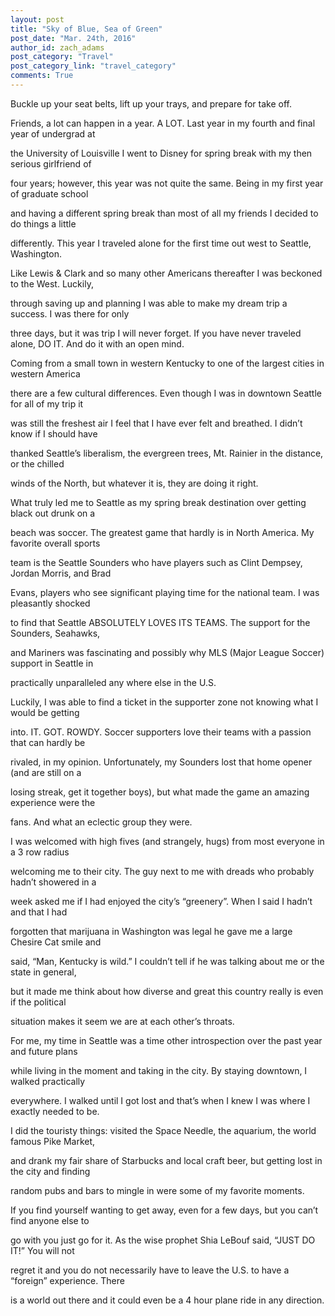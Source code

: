 ```yaml
---
layout: post
title: "Sky of Blue, Sea of Green"
post_date: "Mar. 24th, 2016"
author_id: zach_adams
post_category: "Travel"
post_category_link: "travel_category"
comments: True
---
```



<p>
Buckle up your seat belts, lift up your trays, and prepare for take off.

Friends, a lot can happen in a year. A LOT. Last year in my fourth and final year of undergrad at 

the University of Louisville I went to Disney for spring break with my then serious girlfriend of 

four years; however, this year was not quite the same.  Being in my first year of graduate school 

and having a different spring break than most of all my friends I decided to do things a little 

differently. This year I traveled alone for the first time out west to Seattle, Washington.
<!--endpreview-->
</p>

<p>
Like Lewis & Clark and so many other Americans thereafter I was beckoned to the West. Luckily, 

through saving up and planning I was able to make my dream trip a success. I was there for only 

three days, but it was trip I will never forget. If you have never traveled alone, DO IT. And do it with an open mind.
</p>

<p>
Coming from a small town in western Kentucky to one of the largest cities in western America 

there are a few cultural differences. Even though I was in downtown Seattle for all of my trip it 

was still the freshest air I feel that I have ever felt and breathed. I didn’t know if I should have 

thanked Seattle’s liberalism, the evergreen trees, Mt. Rainier in the distance, or the chilled 

winds of the North, but whatever it is, they are doing it right.
</p>

<p>
What truly led me to Seattle as my spring break destination over getting black out drunk on a 

beach was soccer. The greatest game that hardly is in North America. My favorite overall sports 

team is the Seattle Sounders who have players such as Clint Dempsey, Jordan Morris, and Brad 

Evans, players who see significant playing time for the national team. I was pleasantly shocked 

to find that Seattle ABSOLUTELY LOVES ITS TEAMS. The support for the Sounders, Seahawks, 

and Mariners was fascinating and possibly why MLS (Major League Soccer) support in Seattle in 

practically unparalleled any where else in the U.S.
</p>

<p>
Luckily, I was able to find a ticket in the supporter zone not knowing what I would be getting 

into. IT. GOT. ROWDY. Soccer supporters love their teams with a passion that can hardly be 

rivaled, in my opinion. Unfortunately, my Sounders lost that home opener (and are still on a 

losing streak, get it together boys), but what made the game an amazing experience were the 

fans. And what an eclectic group they were. 
</p>

<p>
I was welcomed with high fives (and strangely, hugs) from most everyone in a 3 row radius 

welcoming me to their city. The guy next to me with dreads who probably hadn’t showered in a 

week asked me if I had enjoyed the city’s “greenery”. When I said I hadn’t and that I had 

forgotten that marijuana in Washington was legal he gave me a large Chesire Cat smile and 

said, “Man, Kentucky is wild.” I couldn’t tell if he was talking about me or the state in general, 

but it made me think about how diverse and great this country really is even if the political 

situation makes it seem we are at each other’s throats. 
</p>

<p>
For me, my time in Seattle was a time other introspection over the past year and future plans 

while living in the moment and taking in the city. By staying downtown, I walked practically 

everywhere. I walked until I got lost and that’s when I knew I was where I exactly needed to be. 

I did the touristy things: visited the Space Needle, the aquarium, the world famous Pike Market, 

and drank my fair share of Starbucks and local craft beer, but getting lost in the city and finding 

random pubs and bars to mingle in were some of my favorite moments.
</p>

<p>
If you find yourself wanting to get away, even for a few days, but you can’t find anyone else to 

go with you just go for it. As the wise prophet Shia LeBouf said, “JUST DO IT!” You will not 

regret it and you do not necessarily have to leave the U.S. to have a “foreign” experience. There 

is a world out there and it could even be a 4 hour plane ride in any direction.

</p>
